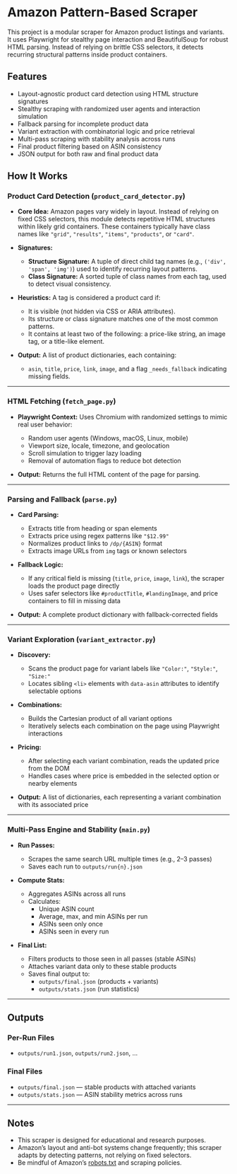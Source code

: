 # Amazon Pattern-Based Scraper

This project is a modular scraper for Amazon product listings and variants. It uses Playwright for stealthy page interaction and BeautifulSoup for robust HTML parsing. Instead of relying on brittle CSS selectors, it detects recurring structural patterns inside product containers.

## Features

- Layout-agnostic product card detection using HTML structure signatures
- Stealthy scraping with randomized user agents and interaction simulation
- Fallback parsing for incomplete product data
- Variant extraction with combinatorial logic and price retrieval
- Multi-pass scraping with stability analysis across runs
- Final product filtering based on ASIN consistency
- JSON output for both raw and final product data

## How It Works

### Product Card Detection (`product_card_detector.py`)

- **Core Idea:** Amazon pages vary widely in layout. Instead of relying on fixed CSS selectors, this module detects repetitive HTML structures within likely grid containers. These containers typically have class names like `"grid"`, `"results"`, `"items"`, `"products"`, or `"card"`.

- **Signatures:**
  - **Structure Signature:** A tuple of direct child tag names (e.g., `('div', 'span', 'img')`) used to identify recurring layout patterns.
  - **Class Signature:** A sorted tuple of class names from each tag, used to detect visual consistency.

- **Heuristics:** A tag is considered a product card if:
  - It is visible (not hidden via CSS or ARIA attributes).
  - Its structure or class signature matches one of the most common patterns.
  - It contains at least two of the following: a price-like string, an image tag, or a title-like element.

- **Output:** A list of product dictionaries, each containing:
  - `asin`, `title`, `price`, `link`, `image`, and a flag `_needs_fallback` indicating missing fields.

---

### HTML Fetching (`fetch_page.py`)

- **Playwright Context:** Uses Chromium with randomized settings to mimic real user behavior:
  - Random user agents (Windows, macOS, Linux, mobile)
  - Viewport size, locale, timezone, and geolocation
  - Scroll simulation to trigger lazy loading
  - Removal of automation flags to reduce bot detection

- **Output:** Returns the full HTML content of the page for parsing.

---

### Parsing and Fallback (`parse.py`)

- **Card Parsing:**
  - Extracts title from heading or span elements
  - Extracts price using regex patterns like `"$12.99"`
  - Normalizes product links to `/dp/{ASIN}` format
  - Extracts image URLs from `img` tags or known selectors

- **Fallback Logic:**
  - If any critical field is missing (`title`, `price`, `image`, `link`), the scraper loads the product page directly
  - Uses safer selectors like `#productTitle`, `#landingImage`, and price containers to fill in missing data

- **Output:** A complete product dictionary with fallback-corrected fields

---

### Variant Exploration (`variant_extractor.py`)

- **Discovery:**
  - Scans the product page for variant labels like `"Color:"`, `"Style:"`, `"Size:"`
  - Locates sibling `<li>` elements with `data-asin` attributes to identify selectable options

- **Combinations:**
  - Builds the Cartesian product of all variant options
  - Iteratively selects each combination on the page using Playwright interactions

- **Pricing:**
  - After selecting each variant combination, reads the updated price from the DOM
  - Handles cases where price is embedded in the selected option or nearby elements

- **Output:** A list of dictionaries, each representing a variant combination with its associated price

---

### Multi-Pass Engine and Stability (`main.py`)

- **Run Passes:**
  - Scrapes the same search URL multiple times (e.g., 2–3 passes)
  - Saves each run to `outputs/run{n}.json`

- **Compute Stats:**
  - Aggregates ASINs across all runs
  - Calculates:
    - Unique ASIN count
    - Average, max, and min ASINs per run
    - ASINs seen only once
    - ASINs seen in every run

- **Final List:**
  - Filters products to those seen in all passes (stable ASINs)
  - Attaches variant data only to these stable products
  - Saves final output to:
    - `outputs/final.json` (products + variants)
    - `outputs/stats.json` (run statistics)

---

## Outputs

### Per-Run Files

- `outputs/run1.json`, `outputs/run2.json`, ...

### Final Files

- `outputs/final.json` — stable products with attached variants
- `outputs/stats.json` — ASIN stability metrics across runs

---

## Notes

- This scraper is designed for educational and research purposes.
- Amazon’s layout and anti-bot systems change frequently; this scraper adapts by detecting patterns, not relying on fixed selectors.
- Be mindful of Amazon’s [robots.txt](https://www.amazon.com/robots.txt) and scraping policies.
